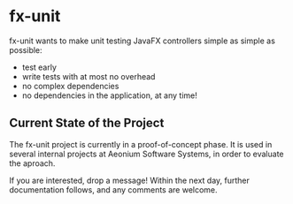 # fx-unit

fx-unit wants to make unit testing JavaFX controllers simple as simple as possible: 
+ test early
+ write tests with at most no overhead
+ no complex dependencies
+ no dependencies in the application, at any time!

## Current State of the Project

The fx-unit project is currently in a proof-of-concept phase. It is used in several internal projects at Aeonium Software Systems, in order to evaluate the aproach. 

If you are interested, drop a message!
Within the next day, further documentation follows, and any comments are welcome.
